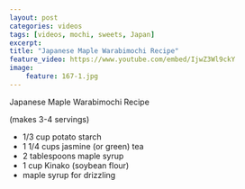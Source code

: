```yaml
---
layout: post
categories: videos
tags: [videos, mochi, sweets, Japan]
excerpt: 
title: "Japanese Maple Warabimochi Recipe"
feature_video: https://www.youtube.com/embed/IjwZ3Wl9ckY
image:
    feature: 167-1.jpg
---
```


Japanese Maple Warabimochi Recipe 

(makes 3-4 servings)

- 1/3 cup potato starch
- 1 1/4 cups jasmine (or green) tea
- 2 tablespoons maple syrup
- 1 cup Kinako (soybean flour)
- maple syrup for drizzling
